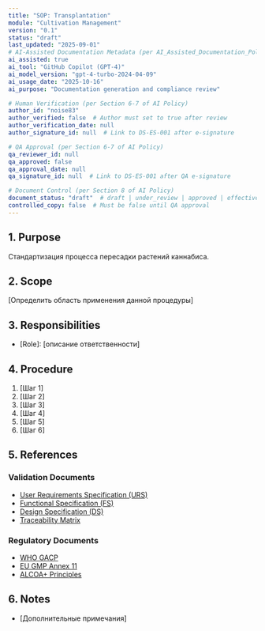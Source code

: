 ```yaml
---
title: "SOP: Transplantation"
module: "Cultivation Management"
version: "0.1"
status: "draft"
last_updated: "2025-09-01"
# AI-Assisted Documentation Metadata (per AI_Assisted_Documentation_Policy.md)
ai_assisted: true
ai_tool: "GitHub Copilot (GPT-4)"
ai_model_version: "gpt-4-turbo-2024-04-09"
ai_usage_date: "2025-10-16"
ai_purpose: "Documentation generation and compliance review"

# Human Verification (per Section 6-7 of AI Policy)
author_id: "noise83"
author_verified: false  # Author must set to true after review
author_verification_date: null
author_signature_id: null  # Link to DS-ES-001 after e-signature

# QA Approval (per Section 6-7 of AI Policy)
qa_reviewer_id: null
qa_approved: false
qa_approval_date: null
qa_signature_id: null  # Link to DS-ES-001 after QA e-signature

# Document Control (per Section 8 of AI Policy)
document_status: "draft"  # draft | under_review | approved | effective
controlled_copy: false  # Must be false until QA approval
---
```


## 1. Purpose

Стандартизация процесса пересадки растений каннабиса.

## 2. Scope

[Определить область применения данной процедуры]

## 3. Responsibilities

- [Role]: [описание ответственности]

## 4. Procedure

1. [Шаг 1]
2. [Шаг 2]
3. [Шаг 3]
4. [Шаг 4]
5. [Шаг 5]
6. [Шаг 6]

## 5. References

### Validation Documents

- [User Requirements Specification (URS)](../validation/URS.md)
- [Functional Specification (FS)](../validation/FS.md)
- [Design Specification (DS)](../validation/DS.md)
- [Traceability Matrix](../validation/TraceabilityMatrix.md)

### Regulatory Documents

- [WHO GACP](../compliance/WHO_GACP.md)
- [EU GMP Annex 11](../compliance/EU_GMP_Annex11.md)
- [ALCOA+ Principles](../compliance/ALCOA+.md)

## 6. Notes

- [Дополнительные примечания]
